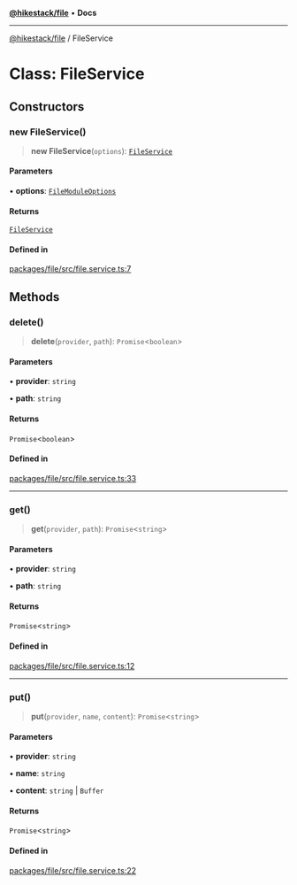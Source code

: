 [**@hikestack/file**](/official/reference/file/index.md) • **Docs**

***

[@hikestack/file](/official/reference/file/globals.md) / FileService

# Class: FileService

## Constructors

### new FileService()

> **new FileService**(`options`): [`FileService`](/official/reference/file/classes/FileService.md)

#### Parameters

• **options**: [`FileModuleOptions`](/official/reference/file/interfaces/FileModuleOptions.md)

#### Returns

[`FileService`](/official/reference/file/classes/FileService.md)

#### Defined in

[packages/file/src/file.service.ts:7](https://github.com/hikestack/hike/blob/be0a5d8b5244742be2e4135d1259238afe0eda85/packages/file/src/file.service.ts#L7)

## Methods

### delete()

> **delete**(`provider`, `path`): `Promise`\<`boolean`\>

#### Parameters

• **provider**: `string`

• **path**: `string`

#### Returns

`Promise`\<`boolean`\>

#### Defined in

[packages/file/src/file.service.ts:33](https://github.com/hikestack/hike/blob/be0a5d8b5244742be2e4135d1259238afe0eda85/packages/file/src/file.service.ts#L33)

***

### get()

> **get**(`provider`, `path`): `Promise`\<`string`\>

#### Parameters

• **provider**: `string`

• **path**: `string`

#### Returns

`Promise`\<`string`\>

#### Defined in

[packages/file/src/file.service.ts:12](https://github.com/hikestack/hike/blob/be0a5d8b5244742be2e4135d1259238afe0eda85/packages/file/src/file.service.ts#L12)

***

### put()

> **put**(`provider`, `name`, `content`): `Promise`\<`string`\>

#### Parameters

• **provider**: `string`

• **name**: `string`

• **content**: `string` \| `Buffer`

#### Returns

`Promise`\<`string`\>

#### Defined in

[packages/file/src/file.service.ts:22](https://github.com/hikestack/hike/blob/be0a5d8b5244742be2e4135d1259238afe0eda85/packages/file/src/file.service.ts#L22)
